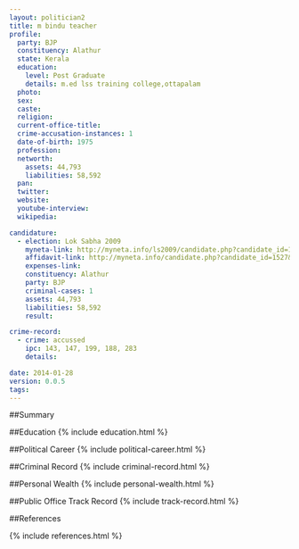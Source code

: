 ```yaml
---
layout: politician2
title: m bindu teacher
profile: 
  party: BJP
  constituency: Alathur
  state: Kerala
  education: 
    level: Post Graduate
    details: m.ed lss training college,ottapalam
  photo: 
  sex: 
  caste: 
  religion: 
  current-office-title: 
  crime-accusation-instances: 1
  date-of-birth: 1975
  profession: 
  networth: 
    assets: 44,793
    liabilities: 58,592
  pan: 
  twitter: 
  website: 
  youtube-interview: 
  wikipedia: 

candidature: 
  - election: Lok Sabha 2009
    myneta-link: http://myneta.info/ls2009/candidate.php?candidate_id=1527
    affidavit-link: http://myneta.info/candidate.php?candidate_id=1527&scan=original
    expenses-link: 
    constituency: Alathur 
    party: BJP
    criminal-cases: 1
    assets: 44,793
    liabilities: 58,592
    result:  

crime-record: 
  - crime: accussed
    ipc: 143, 147, 199, 188, 283
    details:  

date: 2014-01-28
version: 0.0.5
tags: 
---
```

##Summary


##Education
{% include education.html %}


##Political Career
{% include political-career.html %}


##Criminal Record
{% include criminal-record.html %}


##Personal Wealth
{% include personal-wealth.html %}


##Public Office Track Record
{% include track-record.html %}


##References


{% include references.html %}